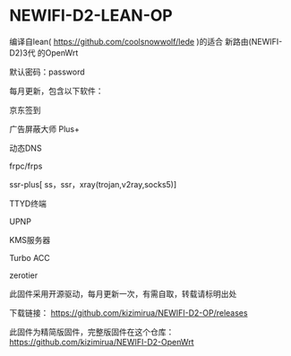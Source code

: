 # NEWIFI-D2-LEAN-OP
编译自lean( https://github.com/coolsnowwolf/lede )的适合 新路由(NEWIFI-D2)3代 的OpenWrt

默认密码：password

每月更新，包含以下软件：

京东签到

广告屏蔽大师 Plus+

动态DNS

frpc/frps

ssr-plus[ ss，ssr，xray(trojan,v2ray,socks5)]

TTYD终端

UPNP

KMS服务器

Turbo ACC

zerotier

此固件采用开源驱动，每月更新一次，有需自取，转载请标明出处

下载链接： https://github.com/kizimirua/NEWIFI-D2-OP/releases

此固件为精简版固件，完整版固件在这个仓库：https://github.com/kizimirua/NEWIFI-D2-OpenWrt
